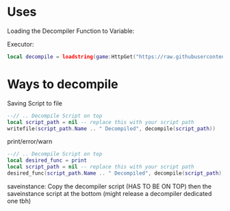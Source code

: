 # Uses

Loading the Decompiler Function to Variable: 

Executor: 
```lua
local decompile = loadstring(game:HttpGet("https://raw.githubusercontent.com/Arch-Foundation/wdec-v6/refs/heads/main/scripts/load_decomp.lua"))()
```

# Ways to decompile

Saving Script to file

```lua
--// .. Decompile Script on top
local script_path = nil -- replace this with your script path
writefile(script_path.Name .. " Decompiled", decompile(script_path))
```

print/error/warn
```lua
--// .. Decompile Script on top
local desired_func = print
local script_path = nil -- replace this with your script path
desired_func(script_path.Name .. " Decompiled", decompile(script_path))
```

saveinstance: Copy the decompiler script (HAS TO BE ON TOP) then the saveinstance script at the bottom (might release a decompiler dedicated one tbh)
